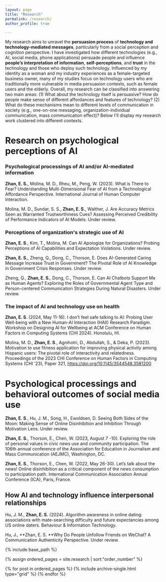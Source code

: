 ```yaml
---
layout: page
title: "Research"
permalink: /research/
author_profile: true

---
```


My research aims to unravel the **persuasion process** of **technology and technology-mediated messages**, particularly from a social perception and cognition perspective. I have investigated how different technologies (e.g., AI, social media, phone applications) persuade people and influence **people’s interpretation of information**, **self-perceptions**, and **trust** in the technology and those who deploy such technology. Influenced by my identity as a woman and my industry experiences as a female-targeted business owner, many of my studies focus on technology users who are traditionally more vulnerable in media persuasion contexts, such as female users and the elderly. Overall, my research can be classified into answering two main areas: (1) What about the technology itself is persuasive? How do people make sense of different affordances and features of technology? (2) What do these mechanisms mean to different levels of communication in society (e.g., one-on-one messaging, organization-individual communication, mass communication effect)? Below I'll display my research work clustered into different contexts.

# Research on psychological perceptions of AI
### Psychological processings of AI and/or AI-mediated information
**Zhan, E. S.**, Molina, M. D., Rheu, M., Peng, W. (2023). What is There to Fear? Understanding Multi-Dimensional Fear of AI from a Technological Affordance Perspective. International Journal of Human Computer Interaction. 

Molina, M. D., Sundar, S. S., **Zhan, E. S.**, Walther, J. Are Accuracy Metrics Seen as Warranted Trustworthiness Cues? Assessing Perceived Credibility of Performance Indicators of AI Models. Under review.

### Perceptions of organization's strategic use of AI
**Zhan, E. S**., Kim, T., Molina, M. Can AI Apologize for Organizations? Probing Perceptions of AI Capabilities and Expectation Violations. Under review.

**Zhan, E. S.**, Zheng, Q., Dong, C., Thorson, E. Does AI-Generated Caring Message Increase Trust in Government? The Pivotal Role of AI Knowledge in Government Crisis Responses. Under review.

Zheng, Q., **Zhan, E. S.**, Dong, C., Thorson, E. Can AI Chatbots Support Me as Human Agents? Exploring the Roles of Governmental Agent Type and Person-centered Communication Strategies During Natural Disasters. Under review.

### The impact of AI and technology use on health
**Zhan, E. S**. (2024, May 11-16). I don’t feel safe talking to AI: Probing User Well-being with a New Human-AI Interaction (HAII) Research Paradigm. Workshop on Designing AI for Wellbeing at ACM Conference on Human Factors in Computing Systems (CHI 2024). Honolulu, HI.

Molina, M. D., **Zhan, E. S**., Agnihotri, D., Abdullah, S., & Deka, P. (2023). Motivation to use fitness application for improving physical activity among Hispanic users: The pivotal role of interactivity and relatedness. Proceedings of the 2023 CHI Conference on Human Factors in Computing Systems (CHI ’23), Paper 321, https://doi.org/10.1145/3544548.3581200


# Psychological processings and behavioral outcomes of social media use
**Zhan, E. S**., Hu, J. M., Song, H., Ewoldsen, D. Seeing Both Sides of the Moon: Making Sense of Online Disinhibition and Inhibition Through Motivation Lens. Under review.

**Zhan, E. S.**, Thorson, E., Chen, W. (2023, August 7 -10). Exploring the role of personal values in civic news use and community participation. The 106th annual conference of the Association for Education in Journalism and Mass Communication (AEJMC), Washington, DC.

**Zhan, E. S**., Thorson, E., Chen, W. (2022, May 26-30). Let’s talk about the news! Online disinhibition as a critical component of the news consumption to participation path. International Communication Association Annual Conference (ICA), Paris, France.

## How AI and technology influence interpersonal relationships
Hu, J. M., **Zhan, E. S.** (2024). Algorithm awareness in online dating: associations with mate-searching difficulty and future expectancies among US online daters. Behaviour & Information Technology. 

Hu, J., **Zhan, E. S. **Why Do People Unfollow Friends on WeChat? A Communication Authenticity Perspective. Under review.



<nbsp>

{% include base_path %}

{% assign ordered_pages = site.research | sort:"order_number" %}

{% for post in ordered_pages %}
  {% include archive-single.html type="grid" %}
{% endfor %}
